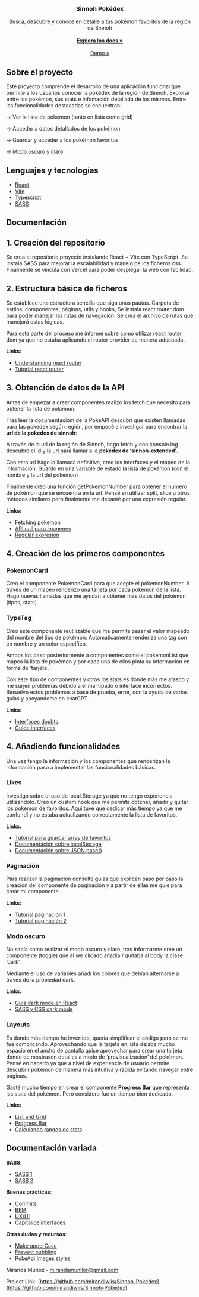 <br/>
<div align="center">
  <h3 align="center">Sinnoh Pokédex</h3>
  <p align="center">
    Busca, descubre y conoce en detalle a tus pokémon favoritos de la región de Sinnoh
  <br/>
  <br/>
  <a href="https://github.com/mirandiwiis/Sinnoh-Pokedex"><strong>Explora los docs »</strong></a>
  <br/>
  <br/>
  <a href="https://sinnoh-pokedex-green.vercel.app/">Demo »</a>  
  </p>
</div>

 ## Sobre el proyecto

Este proyecto comprende el desarrollo de una aplicación funcional que permite a los usuarios conocer la pokédex de la región de Sinnoh. Explorar entre los pokémon, sus stats e infomación detallada de los mismos. Entre las funcionalidades destacadas se encuentran:  

→ Ver la lista de pokémon (tanto en lista como grid)

→ Acceder a datos detallados de los pokémon

→ Guardar y acceder a los pokémon favoritos 

→ Modo oscuro y claro



 ## Lenguajes y tecnologías
- [React](https://reactjs.org)
- [Vite](https://vitejs.dev/)
- [Typescript](https://www.typescriptlang.org/)
- [SASS](https://sass-lang.com/)

 
## Documentación
## 1. Creación del repositorio
Se crea el repositorio proyecto instalando React + Vite con TypeScript. Se instala SASS para mejorar la escalabilidad y manejo de los ficheros css. Finalmente se vincula con Vercel para poder desplegar la web con facilidad.

## 2. Estructura básica de ficheros
Se establece una estructura sencilla que siga unas pautas. Carpeta de estilos, componentes, páginas, utils y hooks, Se instala react router dom para poder manejar las rutas de navegación. Se crea el archivo de rutas que manejará estas lógicas. 

Para esta parte del proceso me informé sobre como utilizar react router dom ya que no estaba aplicando el router provider de manera adecuada.

**Links:**
- [Understanding react router](https://medium.com/@shruti.latthe/understanding-react-outlet-a-comprehensive-guide-b122b1e5e7ff)
- [Tutorial react router](https://reactrouter.com/en/main/start/tutorial)

## 3. Obtención de datos de la API
Antes de empezar a crear componentes realizo los fetch que necesito para obtener la lista de pokémon. 

Tras leer la documentacióm de la PokeAPI descubrí que existen llamadas para las pokedex según región, por empecé a investigar para encontrar la **url de la pokedex de sinnoh**:

A través de la url de la región de Sinnoh, hago fetch y con console.log descubro el id y la url para llamar a la **pokédex de ‘sinnoh-extended’**.

Con esta url hago la llamada definitiva, creo los interfaces y el mapeo de la información. Guardo en una variable de estado la lista de pokémon (con el nombre y la url del pokémon)

Finalmente creo una función getPokemonNumber para obtener el numero de pokémon que se encuentra en la url. Pensé en utilizar split, slice u otros métodos similares pero finalmente me decanté por una expresión regular.

**Links:**
- [Fetching pokemon](https://medium.com/@sergio13prez/fetching-them-all-poke-api-62ca580981a2)
- [API call para imagenes](https://github.com/PokeAPI/pokeapi/issues/346)
- [Regular expresion](https://stackoverflow.com/questions/8798187/how-do-i-get-the-last-segment-of-url-using-regular-expressions)

## 4. Creación de los primeros componentes
### PokemonCard

Creo el componente PokemonCard para que acepte el pokemonNumber. A través de un mapeo renderizo una tarjeta por cada pokémon de la lista. 
Hago nuevas llamadas que me ayudan a obtener más datos del pokémon (tipos, stats)

### TypeTag

Creo este componente reutilizable que me permite pasar el valor mapeado del nombre del tipo de pokémon. Automaticamente renderiza una tag con en nombre y un color específico.

Ambos los paso posteriormente a componentes como el pokemonList que mapea la lista de pokémon y por cada uno de ellos pinta su información en forma de 'tarjeta'. 

Con este tipo de componentes y otros los stats es donde más me atasco y me surjen problemas debido a el mal tipado o interface incorrectos. Resuelvo estos problemas a base de prueba, error, con la ayuda de varias guías y apoyandome en chatGPT.

**Links:**
- [Interfaces doubts](https://www.reddit.com/r/typescript/comments/vgrdjm/how_do_you_create_an_interface_for_an_api/)
- [Guide interfaces](https://www.dhiwise.com/post/mastering-typescript-array-of-object-a-comprehensive-guide)

## 4. Añadiendo funcionalidades

Una vez tengo la información y los componentes que renderizan la información paso a implementar las funcionalidades básicas. 
### Likes

Investigo sobre el uso de local.Storage ya que no tengo experiencia utilizándolo. Creo un custom hook que me permita obtener, añadir y quitar los pokémon de favoritos. Aquí tuve que dedicar más tiempo ya que me confundí y no estaba actualizando correctamente la lista de favoritos.

**Links:**
- [Tutorial para guardar array de favoritos](https://greg-a-s-wright.medium.com/saving-an-array-of-favorite-objects-using-localstorage-in-javascript-76720bb2e90c)
- [Documentación sobre localStorage](https://developer.mozilla.org/en-US/docs/Web/API/Window/localStorage)
- [Documentación sobre JSON.pase()](https://developer.mozilla.org/en-US/docs/Web/JavaScript/Reference/Global_Objects/JSON/parse)

### Paginación

Para realizar la paginación consulte guías que explican paso por paso la creación del componente de paginación y a partir de ellas me guie para crear mi componente.

**Links:**
- [Tutorial paginación 1](https://www.educative.io/answers/how-to-implement-pagination-in-reactjs)
- [Tutorial paginación 2](https://dev.to/canhamzacode/how-to-implement-pagination-with-reactjs-2b04)

### Modo oscuro

No sabía como realizar el modo oscuro y claro, tras informarme cree un componente (toggle) que al ser clicado añadía / quitaba al body la clase ‘dark’. 

Mediante el uso de variables añadí los colores que debían alternarse a través de la propiedad dark.

**Links:**
- [Guía dark mode en React](https://blog.logrocket.com/dark-mode-react-in-depth-guide/)
- [SASS y CSS dark mode](https://dev.to/zetareticoli/dark-mode-with-sass-and-css-variables-4f9b)
  

### Layouts

Es donde más tiempo he invertido, quería simplificar el código pero se me fue complicando. Aprovechando que la tarjeta en lista dejaba mucho espacio en el ancho de pantalla quise aprovechar para crear una tarjeta donde de mostrasen detalles a modo de ‘previsualización’ del pokémon. Pensé en hacerlo ya que a nivel de experiencia de usuario permite descubrir pokémon de manera más intuitiva y rápida evitando navegar entre páginas.

Gasté mucho tiempo en crear el componente **Progress Bar** que representa las stats del pokémon. Pero considero fue un tiempo bien dedicado.

**Links:**
- [List and Grid](https://medium.com/@layne_celeste/toggle-between-grid-and-list-view-in-react-731df62b829e)
- [Progress Bar](https://www.geeksforgeeks.org/how-to-create-a-custom-progress-bar-component-in-react-js/)
- [Calculando rangos de stats](https://github.com/PokeAPI/pokeapi/issues/1058)


 ## Documentación variada

 **SASS**:
 - [SASS 1](https://create-react-app.dev/docs/adding-a-sass-stylesheet/)
 - [SASS 2](https://matthewelsom.com/blog/simple-scss-playbook.html)

**Buenas prácticas**:
 - [Commits](https://dev.to/otienorabin/are-you-writing-your-git-commit-messages-properly-54cl)
 - [BEM](https://www.geeksforgeeks.org/understanding-the-css-bem-convention/)
 - [UX/UI](https://blog.logrocket.com/ux-design/all-accessible-touch-target-sizes/#:~:text=Ensuring%20that%20every%20clickable%20element,will%20be%2044px%2C%20not%2024px)
 - [Capitalice interfaces](https://aykhanhuseyn.medium.com/typescript-naming-conventions-crafting-maintainable-code-7d872234fe17#:~:text=Interface%20names%20should%20be%20a,in%20the%20name%20is%20capitalized)

 **Otras dudas y recursos**:
 - [Make upperCase](https://stackoverflow.com/questions/1026069/how-do-i-make-the-first-letter-of-a-string-uppercase-in-javascript)
 - [Prevent bubbling](https://stackoverflow.com/questions/38619981/how-can-i-prevent-event-bubbling-in-nested-react-components-on-click)
 - [PokeApi Images styles](https://unpkg.com/css-chain-test@1.0.8/src/PokeApi-Explorer.html)

Miranda Muñoz - mirandamunllor@gmail.com

Project Link: [https://github.com/mirandiwiis/Sinnoh-Pokedex](https://github.com/mirandiwiis/Sinnoh-Pokedex)
